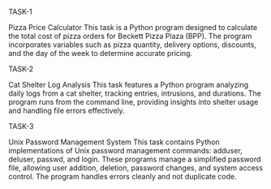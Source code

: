 TASK-1

Pizza Price Calculator
This task is a Python program designed to calculate the total cost of pizza orders for Beckett Pizza Plaza (BPP). 
The program incorporates variables such as pizza quantity, delivery options, discounts, and the day of the week to determine accurate pricing.


TASK-2

Cat Shelter Log Analysis
This task features a Python program analyzing daily logs from a cat shelter, tracking entries, intrusions, and durations. 
The program runs from the command line, providing insights into shelter usage and handling file errors effectively.


TASK-3

Unix Password Management System
This task contains Python implementations of Unix password management commands: adduser, deluser, passwd, and login.
These programs manage a simplified password file, allowing user addition, deletion, password changes, and system access control. The program handles errors cleanly and not duplicate code.

